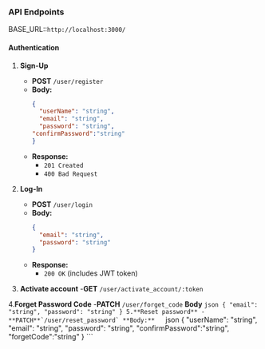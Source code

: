 ### API Endpoints  
BASE_URL::`http://localhost:3000/`
#### Authentication  
1. **Sign-Up**  
   - **POST** `/user/register`  
   - **Body:**  
     ```json
     {
       "userName": "string",
       "email": "string",
       "password": "string",
     "confirmPassword":"string"
     }
     ```  
   - **Response:**  
     - `201 Created`  
     - `400 Bad Request`  

2. **Log-In**  
   - **POST** `/user/login`  
   - **Body:**  
     ```json
     {
       "email": "string",
       "password": "string"
     }
     ```  
   - **Response:**  
     - `200 OK` (includes JWT token)
3. **Activate account**
    -**GET** `/user/activate_account/:token`

4.**Forget Password Code**
   -**PATCH** `/user/forget_code`
   **Body**
    ```json
     {
       "email": "string",
       "password": "string"
     }
5.**Reset password**
  -**PATCH**`/user/reset_password`
  **Body:**  
     ```json
     {
       "userName": "string",
       "email": "string",
       "password": "string",
     "confirmPassword":"string",
     "forgetCode":"string"
     }
     ```  
  

   
   
